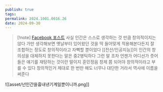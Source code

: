 ```yaml
---
publish: true
tags: 
permalink: 2024.1001.0016.26
date: 2024-09-30
---
```

>[!note] [Facebook 포스트](https://www.facebook.com/share/p/PDy6d1X9gJZiVzCg/)
> 사실 인간은 스스로 생각하는 것 만큼 창의적이지는 않다 가만 생각해보면 옛날부터 있어왔던 것을 딱 들어맞게 적용해본다든지 잘 조합하는 정도로 창의적이라고 자뻑할 뿐이었다 [[전산/인공지능]]이 인간의 창의성을 대체하지 못한다는 말은 중2병틱하다 그런 말 조차 언젠가 어디선가 줏어들은 얘기를 재탕하는 것이란 말이지 훈민정음 창제 쯤 되어야 창의적이라고 부를 수 있다 창의적인거 제대로 한 번만 해도 너무나 대단한 거라서 역사에 이름을 써준다

![[asset/넌인간을흉내낸기계일뿐이니까.png]]